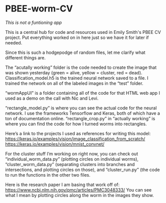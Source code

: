 # PBEE-worm-CV

*This is not a funtioning app*

This is a central hub for code and resources used in Emily Smith's PBEE CV project. Put everything worked on in here just so we have it for later if needed.

Since this is such a hodgepodge of random files, let me clarify what different things are.

The “acutally working” folder is the code needed to create the image that was shown yesterday (green = alive, yellow = cluster, red = dead). Classification_model.h5 is the trained neural network saved to a file. I trained the network on all of the labeled images in the “test” folder.

“wormAppUI” is a folder containing all of the code for that HTML web app I used as a demo on the call with Nic and Levi.

“rectangle_model.py” is where you can see the actual code for the neural network. I use the frameworks Tensorflow and Keras, both of which have a ton of documentation online. “rectangle_crop.py” in “actually working” is where you can find the code for how I turned worms into rectangles.

Here’s a link to the projects I used as references for writing this model:
https://keras.io/examples/vision/image_classification_from_scratch/
https://keras.io/examples/vision/mnist_convnet/

For the cluster stuff I’m working on right now, you can check out “individual_worm_data.py” (plotting circles on individual worms), “cluster_worm_data.py” (separating clusters into branches and intersections, and plotting circles on those), and “cluster_run.py” (the code to run the functions in the other two files. 

Here is the research paper I am basing that work off of:
https://www.ncbi.nlm.nih.gov/pmc/articles/PMC3048333/
You can see what I mean by plotting circles along the worm in the images they show.
